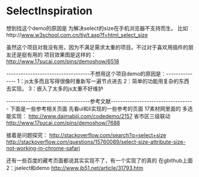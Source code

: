 # SelectInspiration
想到找这个demo的原因是
为解决select的size在手机浏览器不支持而生。
比如http://www.w3school.com.cn/tiy/t.asp?f=html_select_size

虽然这个项目对我没有用，因为不满足需求太重的项目。不过对于喜欢用插件的朋友还是挺有用的
项目效果图是这样的：http://www.17sucai.com/pins/demoshow/6518

-----------------------------------不想用这个项目demo的原因是：---------------
1：js太多而且写得很像时重新写一遍节点进去
2：简单的功能用复杂的东西去实现。
3：嵌入了太多的js太重不好维护

-----------------------------------参考文献-----------------------------------
下面是一些参考相关页面
先看ul和li实现的一些参考的页面
17素材网里面的
多选能实现：
http://www.daimabiji.com/codedemo/2157
省市区三级联动
http://www.17sucai.com/pins/demoshow/7688


接着是问题探究：
http://stackoverflow.com/search?q=select+size
http://stackoverflow.com/questions/15760089/select-size-attribute-size-not-working-in-chrome-safari


还有一些百度的藏考页面都说其实实现不了，有一个实现了的真的
在gbithub上面
2：jselect和demo
http://www.jb51.net/article/31793.htm


